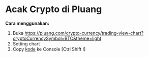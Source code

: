 # Acak Crypto di Pluang

**Cara menggunakan:**

1. Buka https://pluang.com/crypto-currency/trading-view-chart?cryptoCurrencySymbol=BTC&theme=light
2. Setting chart
3. Copy [kode](app.js?raw=true) ke Console [Ctrl Shift I]

